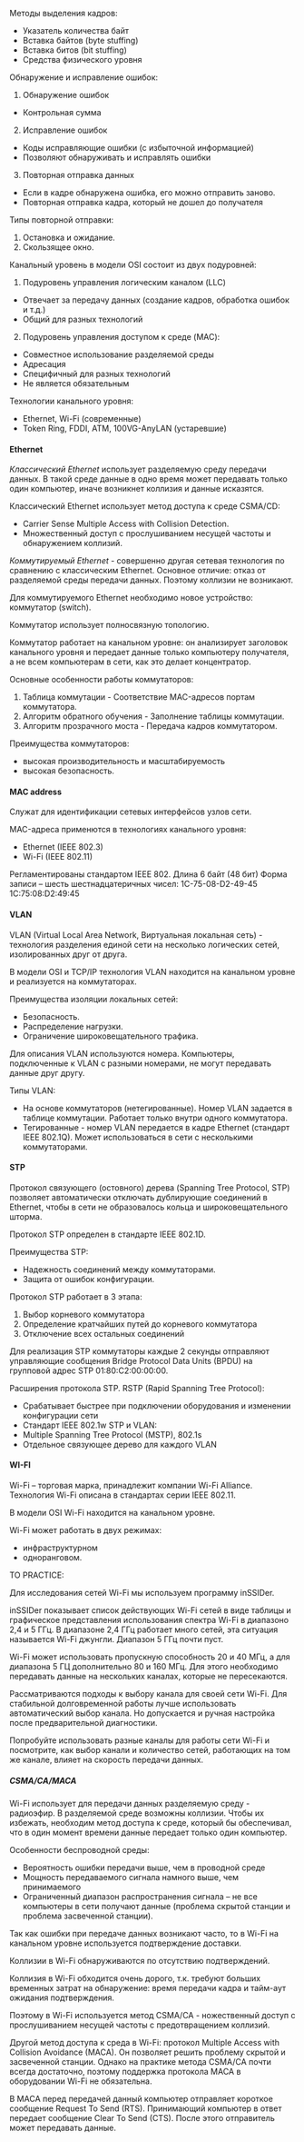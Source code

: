 Методы выделения кадров:
- Указатель количества байт
- Вставка байтов (byte stuffing)
- Вставка битов (bit stuffing)
- Средства физического уровня

Обнаружение и исправление ошибок:
1. Обнаружение ошибок
- Контрольная сумма
2. Исправление ошибок
- Коды исправляющие ошибки (с избыточной информацией)
- Позволяют обнаруживать и исправлять ошибки 
3. Повторная отправка данных
- Если в кадре обнаружена ошибка, его можно отправить заново. 
- Повторная отправка кадра, который не дошел до получателя

Типы повторной отправки:
1. Остановка и ожидание.
2. Скользящее окно.

Канальный уровень в модели OSI состоит из двух подуровней:
1. Подуровень управления логическим каналом (LLC)
- Отвечает за передачу данных (создание кадров, обработка ошибок и т.д.)
- Общий для разных технологий
2. Подуровень управления доступом к среде (MAC): 
- Совместное использование разделяемой среды
- Адресация
- Специфичный для разных технологий
- Не является обязательным

Технологии канального уровня:
- Ethernet, Wi-Fi (современные)
- Token Ring, FDDI, ATM, 100VG-AnyLAN (устаревшие)

#### Ethernet


*Классический Ethernet* использует разделяемую среду передачи данных. 
В такой среде данные в одно время может передавать только один компьютер, иначе возникнет коллизия и данные исказятся.

Классический Ethernet использует метод доступа к среде CSMA/CD:
- Carrier Sense Multiple Access with Collision Detection.
- Множественный доступ с прослушиванием несущей частоты и обнаружением коллизий.

*Коммутируемый Ethernet* - совершенно другая сетевая технология по сравнению с классическим Ethernet. 
Основное отличие: отказ от разделяемой среды передачи данных. Поэтому коллизии не возникают.

Для коммутируемого Ethernet необходимо новое устройство: коммутатор (switch).

Коммутатор использует полносвязную топологию.

Коммутатор работает на канальном уровне: он анализирует заголовок канального уровня и передает данные только компьютеру получателя, а не всем компьютерам в сети, как это делает концентратор.

Основные особенности работы коммутаторов:
1. Таблица коммутации - Соответствие MAC-адресов портам коммутатора.
2. Алгоритм обратного обучения - Заполнение таблицы коммутации.
3. Алгоритм прозрачного моста - Передача кадров коммутатором.

Преимущества коммутаторов:
- высокая производительность и масштабируемость
- высокая безопасность.


#### MAC address

Служат для идентификации сетевых интерфейсов узлов сети.

MAC-адреса применются в технологиях канального уровня:
- Ethernet (IEEE 802.3)
- Wi-Fi (IEEE 802.11)

Регламентированы стандартом IEEE 802. Длина 6 байт (48 бит)
Форма записи – шесть шестнадцатеричных чисел:
1C-75-08-D2-49-45
1C:75:08:D2:49:45

#### VLAN

VLAN (Virtual Local Area Network, Виртуальная локальная сеть) - технология разделения единой сети на несколько логических сетей, изолированных друг от друга.

В модели OSI и TCP/IP технология VLAN находится на канальном уровне и реализуется на коммутаторах.

Преимущества изоляции локальных сетей:
- Безопасность.
- Распределение нагрузки.
- Ограничение широковещательного трафика.

Для описания VLAN используются номера. Компьютеры, подключенные к VLAN с разными номерами, не могут передавать данные друг другу.

Типы VLAN:
- На основе коммутаторов (нетегированные). Номер VLAN задается в таблице коммутации. Работает только внутри одного коммутатора.
- Тегированные - номер VLAN передается в кадре Ethernet (стандарт IEEE 802.1Q). Может использоваться в сети с несколькими коммутаторами.


#### STP

Протокол связующего (остовного) дерева (Spanning Tree Protocol, STP) позволяет автоматически отключать дублирующие соединений в Ethernet, чтобы в сети не образовалось кольца и широковещательного шторма.

Протокол STP определен в стандарте IEEE 802.1D.

Преимущества STP:
- Надежность соединений между коммутаторами.
- Защита от ошибок конфигурации.

Протокол STP работает в 3 этапа:
1. Выбор корневого коммутатора
2. Определение кратчайших путей до корневого коммутатора
3. Отключение всех остальных соединений

Для реализация STP коммутаторы каждые 2 секунды отправляют управляющие сообщения Bridge Protocol Data Units (BPDU) на групповой адрес STP 01:80:C2:00:00:00.

Расширения протокола STP.
RSTP (Rapid Spanning Tree Protocol):
- Срабатывает быстрее при подключении оборудования и изменении конфигурации сети
- Стандарт IEEE 802.1w
STP и VLAN: 
- Multiple Spanning Tree Protocol (MSTP), 802.1s
- Отдельное связующее дерево для каждого VLAN


#### WI-FI

Wi-Fi – торговая марка, принадлежит компании Wi-Fi Alliance.
Технология Wi-Fi описана в стандартах серии IEEE 802.11.

В модели OSI Wi-Fi находится на канальном уровне.

Wi-Fi может работать в двух режимах:
- инфраструктурном
- одноранговом.

TO PRACTICE:

Для исследования сетей Wi-Fi мы используем программу inSSIDer.

inSSIDer показывает список действующих Wi-Fi сетей в виде таблицы и графическое представления использования спектра Wi-Fi в диапазоно 2,4 и 5 ГГц. В диапазоне 2,4 ГГц работает много сетей, эта ситуация называется Wi-Fi джунгли. Диапазон 5 ГГц почти пуст.

Wi-Fi может использовать пропускную способность 20 и 40 МГц, а для диапазона 5 ГЦ дополнительно 80 и 160 МГц. Для этого необходимо передавать данные на нескольких каналах, которые не пересекаются.

Рассматриваются подходы к выбору канала для своей сети Wi-Fi. Для стабильной долговременной работы лучше использовать автоматический выбор канала. Но допускается и ручная настройка после предварительной диагностики.

Попробуйте использовать разные каналы для работы сети Wi-Fi и посмотрите, как выбор канали и количество сетей, работающих на том же канале, влияет на скорость передачи данных.

##### CSMA/CA/MACA

Wi-Fi использует для передачи данных разделяемую среду - радиоэфир. В разделяемой среде возможны коллизии. Чтобы их избежать, необходим метод доступа к среде, который бы обеспечивал, что в один момент времени данные передает только один компьютер.

Особенности беспроводной среды:
- Вероятность ошибки передачи выше, чем в проводной среде
- Мощность передаваемого сигнала намного выше, чем принимаемого
- Ограниченный диапазон распространения сигнала – не все компьютеры в сети получают данные (проблема скрытой станции и проблема засвеченной станции).

Так как ошибки при передаче данных возникают часто, то в Wi-Fi на канальном уровне используется подтверждение доставки.

Коллизии в Wi-Fi обнаруживаются по отсутствию подтверждений. 

Коллизия в Wi-Fi обходится очень дорого, т.к. требуют больших
временных затрат на обнаружение: время передачи кадра и тайм-аут ожидания подтверждения.

Поэтому в Wi-Fi используется метод CSMA/CA - ножественный доступ с прослушиванием несущей частоты с предотвращением коллизий.

Другой метод доступа к среда в Wi-Fi: протокол Multiple Access with Collision Avoidance (MACA). Он позволяет решить проблему скрытой и засвеченной станции. Однако на практике метода CSMA/CA почти всегда достаточно, поэтому поддержка протокола MACA в оборудовании Wi-Fi не обязательна.

В MACA перед передачей данный компьютер отправляет короткое сообщение Request To Send (RTS). Принимающий компьютер в ответ передает сообщение Clear To Send (CTS). После этого отправитель может передавать данные.
